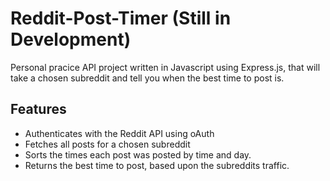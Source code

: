 # Reddit-Post-Timer (Still in Development)

Personal pracice API project written in Javascript using Express.js,
that will take a chosen subreddit and tell you when the best time to post is.

## Features

-   Authenticates with the Reddit API using oAuth
-   Fetches all posts for a chosen subreddit
-   Sorts the times each post was posted by time and day.
-   Returns the best time to post, based upon the subreddits traffic.
